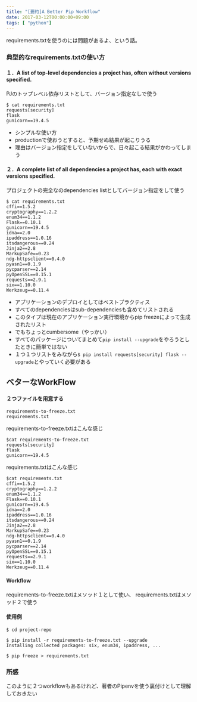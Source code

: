 ```yaml
---
title: "[要約]A Better Pip Workflow"
date: 2017-03-12T00:00:00+09:00
tags: [ "python"]
---
```


requirements.txtを使うのには問題があるよ、という話。

### 典型的なrequirements.txtの使い方

#### １．A list of top-level dependencies a project has, often without versions specified.  
PJのトップレベル依存リストとして、バージョン指定なしで使う

```
$ cat requirements.txt
requests[security]
flask
gunicorn==19.4.5
```

- シンプルな使い方
- productionで使おうとすると、予期せぬ結果が起こりうる
- 理由はバージョン指定をしていないからで、日々起こる結果がかわってしまう

#### ２．A complete list of all dependencies a project has, each with exact versions specified.  
プロジェクトの完全なのdependencies listとしてバージョン指定をして使う

```
$ cat requirements.txt
cffi==1.5.2
cryptography==1.2.2
enum34==1.1.2
Flask==0.10.1
gunicorn==19.4.5
idna==2.0
ipaddress==1.0.16
itsdangerous==0.24
Jinja2==2.8
MarkupSafe==0.23
ndg-httpsclient==0.4.0
pyasn1==0.1.9
pycparser==2.14
pyOpenSSL==0.15.1
requests==2.9.1
six==1.10.0
Werkzeug==0.11.4
```

- アプリケーションのデプロイとしてはベストプラクティス
- すべてのdependenciesはsub-dependenciesも含めてリストされる
- このタイプは現在のアプリケーション実行環境からpip freezeによって生成されたリスト
- でもちょっとcumbersome（やっかい）
- すべてのパッケージについてまとめて`pip install --upgrade`をやろうとしたときに簡単ではない
- １つ１つリストをみながら`$ pip install requests[security] flask --upgrade`とやっていく必要がある

## ベターなWorkFlow

#### ２つファイルを用意する

```
requirements-to-freeze.txt
requirements.txt
```

requirements-to-freeze.txtはこんな感じ
```
$cat requirements-to-freeze.txt
requests[security]
flask
gunicorn==19.4.5
```

requirements.txtはこんな感じ
```
$cat requirements.txt
cffi==1.5.2
cryptography==1.2.2
enum34==1.1.2
Flask==0.10.1
gunicorn==19.4.5
idna==2.0
ipaddress==1.0.16
itsdangerous==0.24
Jinja2==2.8
MarkupSafe==0.23
ndg-httpsclient==0.4.0
pyasn1==0.1.9
pycparser==2.14
pyOpenSSL==0.15.1
requests==2.9.1
six==1.10.0
Werkzeug==0.11.4
```

#### Workflow
requirements-to-freeze.txtはメソッド１として使い、
requirements.txtはメソッド２で使う

#### 使用例
```
$ cd project-repo

$ pip install -r requirements-to-freeze.txt --upgrade
Installing collected packages: six, enum34, ipaddress, ...

$ pip freeze > requirements.txt
```

### 所感

このように２つworkflowもあるけれど、著者のPipenvを使う裏付けとして理解しておきたい


